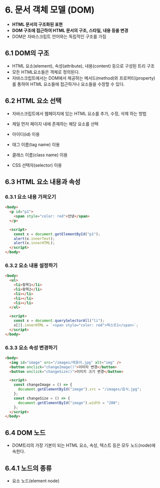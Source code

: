 # 6. 문서 객체 모델 (DOM)

- **HTML 문서의 구조화된 표현**
- **DOM 구조에 접근하여 HTML 문서의 구조, 스타일, 내용 등을 변경**
- DOM은 자바스크립트 언어와는 독립적인 구조를 가짐

## 6.1 DOM의 구조

- HTML 요소(element), 속성(attribute), 내용(content) 등으로 구성된 트리 구조
- 모든 HTML요소들은 객체로 정의된다.
- 자바스크립트에서는 DOM에서 제공하는 메서드(method)와 프로퍼티(property)를 통하여 HTML 요소들에 접근하거나 요소들을 수정할 수 있다.

## 6.2 HTML 요소 선택

- 자바스크립트에서 웹페이지에 있는 HTML 요소를 추가, 수정, 삭제 하는 방법
- 제일 먼저 페이지 내에 존재하는 해당 요소를 선택

- 아이디(id) 이용
- 태그 이름(tag name) 이용
- 클래스 이름(class name) 이용
- CSS 선택자(selector) 이용

## 6.3 HTML 요소 내용과 속성

### 6.3.1 요소 내용 가져오기

```html
<body>
  <p id="p1">
    <span style="color: red">안녕</span>
  </p>

  <script>
    const x = document.getElementById("p1");
    alert(x.innerText);
    alert(x.innerHTML);
  </script>
</body>
```

### 6.3.2 요소 내용 설정하기

```html
<body>
  <ul>
    <li>항목1</li>
    <li>항목2</li>
    <li></li>
    <li></li>
    <li></li>
  </ul>

  <script>
    const x = document.querySelectorAll("li");
    x[2].innerHTML = `<span style="color: red">텍스트1</span>`;
  </script>
</body>
```

### 6.3.3 요소 속성 변경하기

```html
<body>
  <img id="image" src="/images/레옹이.jpg" alt="img" />
  <button onclick="changeImage()">이미지 변경</button>
  <button onclick="changeSize()">이미지 크기 변경</button>

  <script>
    const changeImage = () => {
      document.getElementById("image").src = "/images/음식.jpg";
    };
    const changeSize = () => {
      document.getElementById("image").width = "200";
    };
  </script>
</body>
```

## 6.4 DOM 노드

- DOM트리의 가장 기본이 되는 HTML 요소, 속성, 텍스트 등은 모두 노드(node)에 속한다.

## 6.4.1 노드의 종류

- 요소 노드(element node)